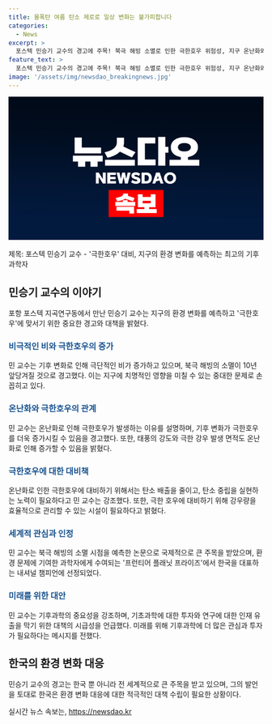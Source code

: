 ```yaml
---
title: 물폭탄 여름 탄소 제로로 일상 변화는 불가피합니다
categories:
  - News
excerpt: >
  포스텍 민승기 교수의 경고에 주목! 북극 해빙 소멸로 인한 극한호우 위험성, 지구 온난화와의 연관성, 대규모 폭우의 빈도 증가 등에 대한 교수의 경고가 압도적이다. 기후과학계 최고로 꼽히는 민 교수는 북극의 빨리 찾아온 온난화가 우리에게 불길한 영향을 미치는 것을 경고하며, 탄소 배출을 줄이고 온난화 대응책 마련이 시급하다 강조하고 있다. 또한, 기후과학에 대한 투자 부재와 인재 유치 문제를 제기하며, 기초과학에 대한 인재 유도와 대책이 시급하다고 주장하고 있다.
feature_text: >
  포스텍 민승기 교수의 경고에 주목! 북극 해빙 소멸로 인한 극한호우 위험성, 지구 온난화와의 연관성, 대규모 폭우의 빈도 증가 등에 대한 교수의 경고가 압도적이다. 기후과학계 최고로 꼽히는 민 교수는 북극의 빨리 찾아온 온난화가 우리에게 불길한 영향을 미치는 것을 경고하며, 탄소 배출을 줄이고 온난화 대응책 마련이 시급하다 강조하고 있다. 또한, 기후과학에 대한 투자 부재와 인재 유치 문제를 제기하며, 기초과학에 대한 인재 유도와 대책이 시급하다고 주장하고 있다.
image: '/assets/img/newsdao_breakingnews.jpg'
---
```


<p><img src="/assets/img/newsdao_breakingnews.jpg" alt="bookingtag 속보" /></p>

<p>제목: 포스텍 민승기 교수 - '극한호우' 대비, 지구의 환경 변화를 예측하는 최고의 기후과학자</p>

<h2 data-ke-size="size26">민승기 교수의 이야기</h2>

<p data-ke-size="size16">포항 포스텍 지곡연구동에서 만난 민승기 교수는 지구의 환경 변화를 예측하고 '극한호우'에 맞서기 위한 중요한 경고와 대책을 밝혔다.</p>

<h3><b><span style="color: #1a5490;">비극적인 비와 극한호우의 증가</span></b></h3>

<p data-ke-size="size16">민 교수는 기후 변화로 인해 극단적인 비가 증가하고 있으며, 북극 해빙의 소멸이 10년 앞당겨질 것으로 경고했다. 이는 지구에 치명적인 영향을 미칠 수 있는 중대한 문제로 손꼽히고 있다.</p>

<h3><b><span style="color: #1a5490;">온난화와 극한호우의 관계</span></b></h3>

<p data-ke-size="size16">민 교수는 온난화로 인해 극한호우가 발생하는 이유를 설명하며, 기후 변화가 극한호우를 더욱 증가시킬 수 있음을 경고했다. 또한, 태풍의 강도와 극한 강우 발생 면적도 온난화로 인해 증가할 수 있음을 밝혔다.</p>

<h3><b><span style="color: #1a5490;">극한호우에 대한 대비책</span></b></h3>

<p data-ke-size="size16">온난화로 인한 극한호우에 대비하기 위해서는 탄소 배출을 줄이고, 탄소 중립을 실현하는 노력이 필요하다고 민 교수는 강조했다. 또한, 극한 호우에 대비하기 위해 강우량을 효율적으로 관리할 수 있는 시설이 필요하다고 밝혔다.</p>

<h3><b><span style="color: #1a5490;">세계적 관심과 인정</span></b></h3>

<p data-ke-size="size16">민 교수는 북극 해빙의 소멸 시점을 예측한 논문으로 국제적으로 큰 주목을 받았으며, 환경 문제에 기여한 과학자에게 수여되는 '프런티어 플래닛 프라이즈'에서 한국을 대표하는 내셔널 챔피언에 선정되었다.</p>

<h3><b><span style="color: #1a5490;">미래를 위한 대안</span></b></h3>

<p data-ke-size="size16">민 교수는 기후과학의 중요성을 강조하며, 기초과학에 대한 투자와 연구에 대한 인재 유출을 막기 위한 대책의 시급성을 언급했다. 미래를 위해 기후과학에 더 많은 관심과 투자가 필요하다는 메시지를 전했다.</p>

<h2 data-ke-size="size26">한국의 환경 변화 대응</h2>

<p data-ke-size="size16">민승기 교수의 경고는 한국 뿐 아니라 전 세계적으로 큰 주목을 받고 있으며, 그의 발언을 토대로 한국은 환경 변화 대응에 대한 적극적인 대책 수립이 필요한 상황이다.</p>
실시간 뉴스 속보는, <a href="https://newsdao.kr" rel="dofollow">https://newsdao.kr</a>


